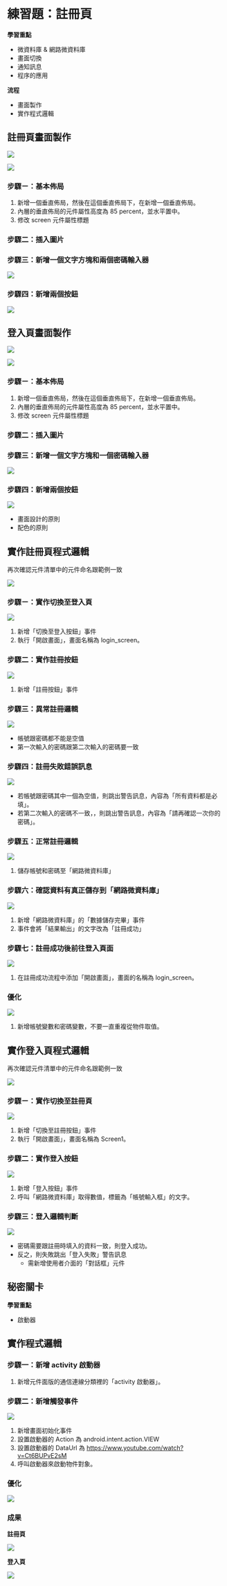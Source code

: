 # 練習題：註冊頁

**學習重點**

* 微資料庫 & 網路微資料庫
* 畫面切換
* 通知訊息
* 程序的應用

**流程**

* 畫面製作
* 實作程式邏輯

## 註冊頁畫面製作

![](assets/p1/screen.png)

![](assets/p1/component.png)

### 步驟ㄧ：基本佈局

1. 新增一個垂直佈局，然後在這個垂直佈局下，在新增一個垂直佈局。
1. 內層的垂直佈局的元件屬性高度為 85 percent，並水平置中。 
1. 修改 screen 元件屬性標題

### 步驟二：插入圖片

### 步驟三：新增一個文字方塊和兩個密碼輸入器

![](assets/p1/input.png)

### 步驟四：新增兩個按鈕

![](assets/p1/button.png)

## 登入頁畫面製作

![](assets/p2/screen.png)

![](assets/p2/component.png)

### 步驟ㄧ：基本佈局

1. 新增一個垂直佈局，然後在這個垂直佈局下，在新增一個垂直佈局。
1. 內層的垂直佈局的元件屬性高度為 85 percent，並水平置中。 
1. 修改 screen 元件屬性標題

### 步驟二：插入圖片

### 步驟三：新增一個文字方塊和一個密碼輸入器

![](assets/p2/input.png)

### 步驟四：新增兩個按鈕

![](assets/p2/button.png)

* 畫面設計的原則
* 配色的原則

## 實作註冊頁程式邏輯

再次確認元件清單中的元件命名跟範例一致

![](assets/p1/component.png)

### 步驟ㄧ：實作切換至登入頁

![](assets/p1/code1.png)

1. 新增「切換至登入按鈕」事件
1. 執行「開啟畫面」，畫面名稱為 login_screen。

### 步驟二：實作註冊按鈕

![](assets/p1/code2.png)

1. 新增「註冊按鈕」事件

### 步驟三：異常註冊邏輯

![](assets/p1/code3.png)

* 帳號跟密碼都不能是空值
* 第一次輸入的密碼跟第二次輸入的密碼要一致

### 步驟四：註冊失敗錯誤訊息

![](assets/p1/code4.png)

* 若帳號跟密碼其中一個為空值，則跳出警告訊息，內容為「所有資料都是必填」。
* 若第二次輸入的密碼不一致，，則跳出警告訊息，內容為「請再確認一次你的密碼」。

### 步驟五：正常註冊邏輯

![](assets/p1/code5.png)

1. 儲存帳號和密碼至「網路微資料庫」

### 步驟六：確認資料有真正儲存到「網路微資料庫」

![](assets/p1/code6.png)

1. 新增「網路微資料庫」的「數據儲存完畢」事件
2. 事件會將「結果輸出」的文字改為「註冊成功」

### 步驟七：註冊成功後前往登入頁面

![](assets/p1/code7.png)

1. 在註冊成功流程中添加「開啟畫面」，畫面的名稱為 login_screen。

### 優化

![](assets/p1/code8.png)

1. 新增帳號變數和密碼變數，不要一直重複從物件取值。

## 實作登入頁程式邏輯

再次確認元件清單中的元件命名跟範例一致

![](assets/p2/component.png)

### 步驟ㄧ：實作切換至註冊頁

![](assets/p2/code1.png)

1. 新增「切換至註冊按鈕」事件
1. 執行「開啟畫面」，畫面名稱為 Screen1。

### 步驟二：實作登入按鈕

![](assets/p2/code2.png)

1. 新增「登入按鈕」事件
1. 呼叫「網路微資料庫」取得數值，標籤為「帳號輸入框」的文字。

### 步驟三：登入邏輯判斷

![](assets/p2/code3.png)

* 密碼需要跟註冊時填入的資料一致，則登入成功。
* 反之，則失敗跳出「登入失敗」警告訊息
  * 需新增使用者介面的「對話框」元件

## 秘密關卡

**學習重點**

* 啟動器

## 實作程式邏輯

### 步驟一：新增 activity 啟動器

1. 新增元件面版的通信連線分類裡的「activity 啟動器」。

### 步驟二：新增觸發事件

![](assets/p3/code1.png)

1. 新增畫面初始化事件
1. 設置啟動器的 Action 為 android.intent.action.VIEW
1. 設置啟動器的 DataUrl 為 <https://www.youtube.com/watch?v=Ct6BUPvE2sM>
1. 呼叫啟動器來啟動物件對象。

### 優化

![](assets/p3/code2.png)

### 成果

**註冊頁**

![](assets/p1/emulator.png)

**登入頁**

![](assets/p2/emulator.png)